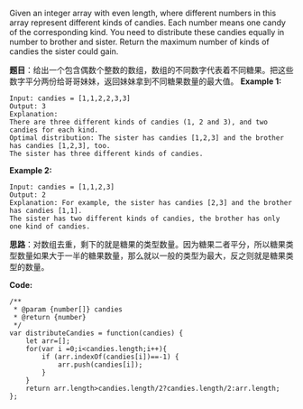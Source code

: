 Given an integer array with even length, where different numbers in this array represent different kinds of candies. Each number means one candy of the corresponding kind. You need to distribute these candies equally in number to brother and sister. Return the maximum number of kinds of candies the sister could gain.

**题目**：给出一个包含偶数个整数的数组，数组的不同数字代表着不同糖果。把这些数字平分两份给哥哥妹妹，返回妹妹拿到不同糖果数量的最大值。
**Example 1:**

	Input: candies = [1,1,2,2,3,3]
	Output: 3
	Explanation:
	There are three different kinds of candies (1, 2 and 3), and two candies for each kind.
	Optimal distribution: The sister has candies [1,2,3] and the brother has candies [1,2,3], too. 
	The sister has three different kinds of candies. 

**Example 2:**

	Input: candies = [1,1,2,3]
	Output: 2
	Explanation: For example, the sister has candies [2,3] and the brother has candies [1,1]. 
	The sister has two different kinds of candies, the brother has only one kind of candies. 

**思路**：对数组去重，剩下的就是糖果的类型数量。因为糖果二者平分，所以糖果类型数量如果大于一半的糖果数量，那么就以一般的类型为最大，反之则就是糖果类型的数量。

**Code:**

	/**
	 * @param {number[]} candies
	 * @return {number}
	 */
	var distributeCandies = function(candies) {
	    let arr=[];
	    for(var i =0;i<candies.length;i++){
	    	if (arr.indexOf(candies[i])==-1) {
	    		arr.push(candies[i]);
	    	}
	    }
	    return arr.length>candies.length/2?candies.length/2:arr.length;
	};